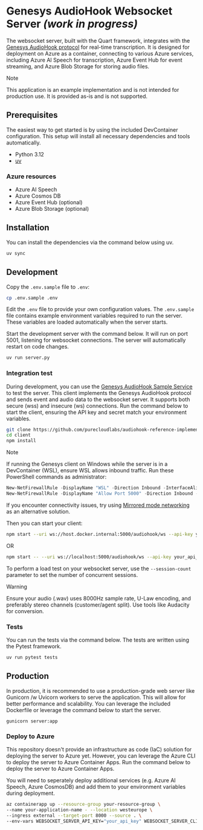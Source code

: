 # Genesys AudioHook Websocket Server _(work in progress)_

The websocket server, built with the Quart framework, integrates with the [Genesys AudioHook protocol](https://developer.genesys.cloud/devapps/audiohook) for real-time transcription. It is designed for deployment on Azure as a container, connecting to various Azure services, including Azure AI Speech for transcription, Azure Event Hub for event streaming, and Azure Blob Storage for storing audio files.

> [!NOTE]
> This application is an example implementation and is not intended for production use. It is provided as-is and is not supported.

## Prerequisites

The easiest way to get started is by using the included DevContainer configuration. This setup will install all necessary dependencies and tools automatically.

- Python 3.12
- [uv](https://docs.astral.sh/uv/getting-started/installation/)

### Azure resources

- Azure AI Speech
- Azure Cosmos DB
- Azure Event Hub (optional)
- Azure Blob Storage (optional)

## Installation

You can install the dependencies via the command below using uv.

```bash
uv sync
```

## Development

Copy the `.env.sample` file to `.env`:

```bash
cp .env.sample .env
```

Edit the `.env` file to provide your own configuration values. The `.env.sample` file contains example environment variables required to run the server. These variables are loaded automatically when the server starts.

Start the development server with the command below. It will run on port 5001, listening for websocket connections. The server will automatically restart on code changes.

```bash
uv run server.py
```

### Integration test

During development, you can use the [Genesys AudioHook Sample Service](https://github.com/purecloudlabs/audiohook-reference-implementation/tree/main/client) to test the server. This client implements the Genesys AudioHook protocol and sends event and audio data to the websocket server. It supports both secure (wss) and insecure (ws) connections. Run the command below to start the client, ensuring the API key and secret match your environment variables.

```bash
git clone https://github.com/purecloudlabs/audiohook-reference-implementation.git
cd client
npm install
```

> [!NOTE]
> If running the Genesys client on Windows while the server is in a DevContainer (WSL), ensure WSL allows inbound traffic. Run these PowerShell commands as administrator:
>
> ```powershell
> New-NetFirewallRule -DisplayName "WSL" -Direction Inbound -InterfaceAlias "vEthernet (WSL (Hyper-V firewall))" -Action Allow
> New-NetFirewallRule -DisplayName "Allow Port 5000" -Direction Inbound -LocalPort 5000 -Protocol TCP -Action Allow
> ```
>
> If you encounter connectivity issues, try using [Mirrored mode networking](https://learn.microsoft.com/en-us/windows/wsl/networking#mirrored-mode-networking) as an alternative solution.


Then you can start your client:
```bash
npm start --uri ws://host.docker.internal:5000/audiohook/ws --api-key your_api_key --client-secret your_secret --wavfile your_audio.wav
```
OR
```bash
npm start -- --uri ws://localhost:5000/audiohook/ws --api-key your_api_key --client-secret  your_secret --wavfile your_audio.wav
```

To perform a load test on your websocket server, use the `--session-count` parameter to set the number of concurrent sessions.

> [!WARNING]
> Ensure your audio (.wav) uses 8000Hz sample rate, U-Law encoding, and preferably stereo channels (customer/agent split). Use tools like Audacity for conversion.

### Tests

You can run the tests via the command below. The tests are written using the Pytest framework.

```bash
uv run pytest tests
```

## Production

In production, it is recommended to use a production-grade web server like Gunicorn /w Uvicorn workers to serve the application. This will allow for better performance and scalability. You can leverage the included Dockerfile or leverage the command below to start the server.

```
gunicorn server:app
```

### Deploy to Azure

This repository doesn't provide an infrastructure as code (IaC) solution for deploying the server to Azure yet. However, you can leverage the Azure CLI to deploy the server to Azure Container Apps. Run the command below to deploy the server to Azure Container Apps.

You will need to seperately deploy additional services (e.g. Azure AI Speech, Azure CosmosDB) and add them to your environment variables during deployment.

```bash
az containerapp up --resource-group your-resource-group \
--name your-application-name - --location westeurope \
--ingress external --target-port 8000 --source . \
--env-vars WEBSOCKET_SERVER_API_KEY="your_api_key" WEBSOCKET_SERVER_CLIENT_SECRET="your_secret=" DEBUG_MODE="true"
```
